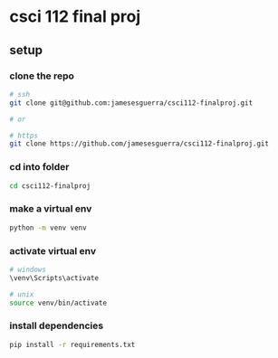 # csci 112 final proj

## setup

### clone the repo
```sh
# ssh
git clone git@github.com:jamesesguerra/csci112-finalproj.git

# or

# https
git clone https://github.com/jamesesguerra/csci112-finalproj.git
```

### cd into folder
```sh
cd csci112-finalproj
```

### make a virtual env
```sh
python -m venv venv
```

### activate virtual env
```sh
# windows
\venv\Scripts\activate

# unix
source venv/bin/activate
```

### install dependencies
```sh
pip install -r requirements.txt
```